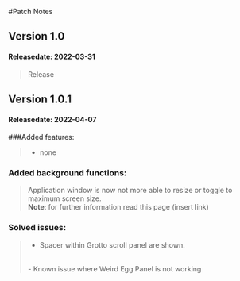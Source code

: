 #Patch Notes

## Version 1.0
#### Releasedate: 2022-03-31
> Release

## Version 1.0.1
#### Releasedate: 2022-04-07

###Added features: 
> - none

### Added background functions:
> Application window is now not more able to resize or toggle to maximum screen size.
> <br>
> **Note**: for further information read this page (insert link)

### Solved issues: 
> - Spacer within Grotto scroll panel are shown.
> <br>
> -  Known issue where Weird Egg Panel is not working 
